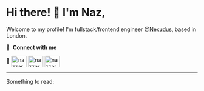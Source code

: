 # Hi there! 👋 I'm Naz,

Welcome to my profile! I'm fullstack/frontend engineer [@Nexudus](https://nexudus.com), based in London.

🔗 &nbsp;**Connect with me**

<p align="left">
  🏃
<a href="https://t.me/nazzarkevich" target="blank"><img align="center" src="https://raw.githubusercontent.com/rahuldkjain/github-profile-readme-generator/master/src/images/icons/Social/telegram.svg" alt="nazzarkevich" height="30" width="40" /></a>
<a href="https://linkedin.com/in/nazar-tkach" target="blank"><img align="center" src="https://raw.githubusercontent.com/rahuldkjain/github-profile-readme-generator/master/src/images/icons/Social/linked-in-alt.svg" alt="nazzarkevich" height="30" width="40" /></a>
<a href="https://instagram.com/nazzarkevich" target="blank"><img align="center" src="https://raw.githubusercontent.com/rahuldkjain/github-profile-readme-generator/master/src/images/icons/Social/instagram.svg" alt="nazzarkevich" height="30" width="40" /></a>
</p>

--------------------
Something to read:

